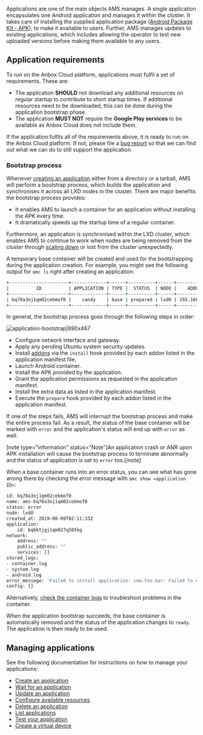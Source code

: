 Applications are one of the main objects AMS manages. A single application encapsulates one Android application and manages it within the cluster. It takes care of installing the supplied application package ([Android Package Kit - APK](https://en.wikipedia.org/wiki/Android_application_package)), to make it available to users. Further, AMS manages updates to existing applications, which includes allowing the operator to test new uploaded versions before making them available to any users.

## Application requirements
To run on the Anbox Cloud platform, applications must fulfil a set of requirements. These are:

* The application  **SHOULD**  not download any additional resources on regular startup to contribute to short startup times. If additional resources need to be downloaded, this can be done during the application bootstrap phase.
* The application  **MUST NOT**  require the **Google Play services** to be available as Anbox Cloud does not include them.

If the application fulfils all of the requirements above, it is ready to run on the Anbox Cloud platform. If not, please file a [bug report](https://bugs.launchpad.net/indore-extern/+filebug) so that we can find out what we can do to still support the application.

<a name="bootstrap"></a>
### Bootstrap process

Whenever [creating an application](https://discourse.ubuntu.com/t/create-an-application/24198) either from a directory or a tarball, AMS will perform a bootstrap process, which builds the application and synchronises it across all LXD nodes in the cluster. There are major benefits the bootstrap process provides:

  * It enables AMS to launch a container for an application without installing the APK every time.
  * It dramatically speeds up the startup time of a regular container.

Furthermore, an application is synchronised within the LXD cluster, which enables AMS to continue to work when nodes are being removed from the cluster through [scaling down](https://discourse.ubuntu.com/t/scale-down-a-lxd-cluster/24323) or lost from the cluster unexpectedly.

A temporary base container will be created and used for the bootstrapping during the application creation. For example, you might see the following output for `amc ls` right after creating an application:

```bash
+----------------------+-------------+------+----------+------+---------------+-----------+
|          ID          | APPLICATION | TYPE |  STATUS  | NODE |    ADDRESS    | ENDPOINTS |
+----------------------+-------------+------+----------+------+---------------+-----------+
| bq78a3oj1qm02cebmof0 |    candy    | base | prepared | lxd0 | 192.168.100.2 |           |
+----------------------+-------------+------+----------+------+---------------+-----------+
```

In general, the bootstrap process goes through the following steps in order:

![application-bootstrap|690x467](upload://haAJJ8p8ZEQXmsvrVb3HOHhl1io.png)

  * Configure network interface and gateway.
  * Apply any pending Ubuntu system security updates.
  * Install [addons](https://discourse.ubuntu.com/t/managing-addons/17759) via the `install` hook provided by each addon listed in the application manifest file.
  * Launch Android container.
  * Install the APK provided by the application.
  * Grant the application permissions as requested in the application manifest.
  * Install the extra data as listed in the application manifest.
  * Execute the `prepare` hook provided by each addon listed in the application manifest.

If one of the steps fails, AMS will interrupt the bootstrap process and make the entire process fail. As a result, the status of the base container will be marked with `error` and the application's status will end up with `error` as well.

[note type="information" status="Note"]An application crash or ANR upon APK installation will cause the bootstrap process to terminate abnormally and the status of application is set to `error` too.[/note]

When a base container runs into an error status, you can see what has gone wrong there by checking the error message with `amc show <application ID>`:

```bash
id: bq78a3oj1qm02cebmof0
name: ams-bq78a3oj1qm02cebmof0
status: error
node: lxd0
created_at: 2019-08-09T02:11:33Z
application:
    id: bq6ktjgj1qm027q585kg
network:
    address: ""
    public_address: ""
    services: []
stored_logs:
- container.log
- system.log
- android.log
error_message: 'Failed to install application: com.foo.bar: Failed to extract native libraries, res=-113'
config: {}
```

Alternatively, [check the container logs](https://discourse.ubuntu.com/t/view-the-container-logs/24329) to troubleshoot problems in the container.

When the application bootstrap succeeds, the base container is automatically removed and the status of the application changes to `ready`. The application is then ready to be used.

## Managing applications

See the following documentation for instructions on how to manage your applications:

 * [Create an application](https://discourse.ubuntu.com/t/create-an-application/24198)
 * [Wait for an application](https://discourse.ubuntu.com/t/wait-for-an-application/24202)
 * [Update an application](https://discourse.ubuntu.com/t/update-an-application/24201)
 * [Configure available resources](https://discourse.ubuntu.com/t/configure-available-resources/24960)
 * [Delete an application](https://discourse.ubuntu.com/t/delete-an-application/24199)
 * [List applications](https://discourse.ubuntu.com/t/list-applications/24200)
 * [Test your application](https://discourse.ubuntu.com/t/usecase-application-testing/17775)
 * [Create a virtual device](https://discourse.ubuntu.com/t/virtual-devices/19069)
